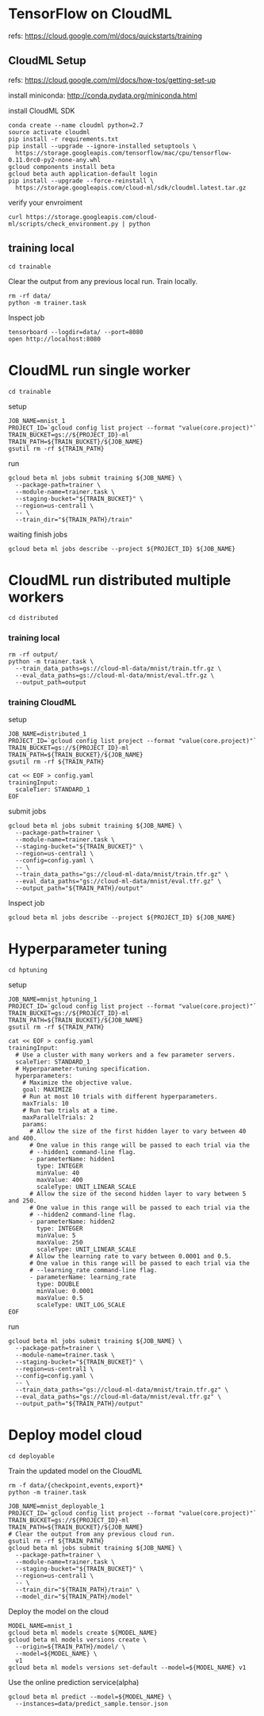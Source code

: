 TensorFlow on CloudML
====

refs: https://cloud.google.com/ml/docs/quickstarts/training

CloudML Setup
-------------

refs: https://cloud.google.com/ml/docs/how-tos/getting-set-up

install miniconda: http://conda.pydata.org/miniconda.html

install CloudML SDK

```
conda create --name cloudml python=2.7
source activate cloudml
pip install -r requirements.txt
pip install --upgrade --ignore-installed setuptools \
  https://storage.googleapis.com/tensorflow/mac/cpu/tensorflow-0.11.0rc0-py2-none-any.whl
gcloud components install beta
gcloud beta auth application-default login
pip install --upgrade --force-reinstall \
  https://storage.googleapis.com/cloud-ml/sdk/cloudml.latest.tar.gz
```

verify your envroiment

```
curl https://storage.googleapis.com/cloud-ml/scripts/check_environment.py | python
```

training local
-------------

```
cd trainable
```
Clear the output from any previous local run.
Train locally.
```
rm -rf data/
python -m trainer.task
```


Inspect job
```
tensorboard --logdir=data/ --port=8080
open http://localhost:8080
```

CloudML run single worker
=========================

```
cd trainable
```

setup

```
JOB_NAME=mnist_1
PROJECT_ID=`gcloud config list project --format "value(core.project)"`
TRAIN_BUCKET=gs://${PROJECT_ID}-ml
TRAIN_PATH=${TRAIN_BUCKET}/${JOB_NAME}
gsutil rm -rf ${TRAIN_PATH}
```

run

```
gcloud beta ml jobs submit training ${JOB_NAME} \
  --package-path=trainer \
  --module-name=trainer.task \
  --staging-bucket="${TRAIN_BUCKET}" \
  --region=us-central1 \
  -- \
  --train_dir="${TRAIN_PATH}/train"
```

waiting finish jobs

```
gcloud beta ml jobs describe --project ${PROJECT_ID} ${JOB_NAME}
```

CloudML run distributed multiple workers
========================================

```
cd distributed
```

### training local

```
rm -rf output/
python -m trainer.task \
  --train_data_paths=gs://cloud-ml-data/mnist/train.tfr.gz \
  --eval_data_paths=gs://cloud-ml-data/mnist/eval.tfr.gz \
  --output_path=output
```

### training CloudML

setup
```
JOB_NAME=distributed_1
PROJECT_ID=`gcloud config list project --format "value(core.project)"`
TRAIN_BUCKET=gs://${PROJECT_ID}-ml
TRAIN_PATH=${TRAIN_BUCKET}/${JOB_NAME}
gsutil rm -rf ${TRAIN_PATH}
```

```
cat << EOF > config.yaml
trainingInput:
  scaleTier: STANDARD_1
EOF
```

submit jobs

```
gcloud beta ml jobs submit training ${JOB_NAME} \
  --package-path=trainer \
  --module-name=trainer.task \
  --staging-bucket="${TRAIN_BUCKET}" \
  --region=us-central1 \
  --config=config.yaml \
  -- \
  --train_data_paths="gs://cloud-ml-data/mnist/train.tfr.gz" \
  --eval_data_paths="gs://cloud-ml-data/mnist/eval.tfr.gz" \
  --output_path="${TRAIN_PATH}/output"
```

Inspect job

```
gcloud beta ml jobs describe --project ${PROJECT_ID} ${JOB_NAME}
```

Hyperparameter tuning
=====================

```
cd hptuning
```

setup

```
JOB_NAME=mnist_hptuning_1
PROJECT_ID=`gcloud config list project --format "value(core.project)"`
TRAIN_BUCKET=gs://${PROJECT_ID}-ml
TRAIN_PATH=${TRAIN_BUCKET}/${JOB_NAME}
gsutil rm -rf ${TRAIN_PATH}
```

```
cat << EOF > config.yaml
trainingInput:
  # Use a cluster with many workers and a few parameter servers.
  scaleTier: STANDARD_1
  # Hyperparameter-tuning specification.
  hyperparameters:
    # Maximize the objective value.
    goal: MAXIMIZE
    # Run at most 10 trials with different hyperparameters.
    maxTrials: 10
    # Run two trials at a time.
    maxParallelTrials: 2
    params:
      # Allow the size of the first hidden layer to vary between 40 and 400.
      # One value in this range will be passed to each trial via the
      # --hidden1 command-line flag.
      - parameterName: hidden1
        type: INTEGER
        minValue: 40
        maxValue: 400
        scaleType: UNIT_LINEAR_SCALE
      # Allow the size of the second hidden layer to vary between 5 and 250.
      # One value in this range will be passed to each trial via the
      # --hidden2 command-line flag.
      - parameterName: hidden2
        type: INTEGER
        minValue: 5
        maxValue: 250
        scaleType: UNIT_LINEAR_SCALE
      # Allow the learning rate to vary between 0.0001 and 0.5.
      # One value in this range will be passed to each trial via the
      # --learning_rate command-line flag.
      - parameterName: learning_rate
        type: DOUBLE
        minValue: 0.0001
        maxValue: 0.5
        scaleType: UNIT_LOG_SCALE
EOF
```

run

```
gcloud beta ml jobs submit training ${JOB_NAME} \
  --package-path=trainer \
  --module-name=trainer.task \
  --staging-bucket="${TRAIN_BUCKET}" \
  --region=us-central1 \
  --config=config.yaml \
  -- \
  --train_data_paths="gs://cloud-ml-data/mnist/train.tfr.gz" \
  --eval_data_paths="gs://cloud-ml-data/mnist/eval.tfr.gz" \
  --output_path="${TRAIN_PATH}/output"
```

Deploy model cloud
==================

```
cd deployable
```

Train the updated model on the CloudML

```
rm -f data/{checkpoint,events,export}*
python -m trainer.task
```

```
JOB_NAME=mnist_deployable_1
PROJECT_ID=`gcloud config list project --format "value(core.project)"`
TRAIN_BUCKET=gs://${PROJECT_ID}-ml
TRAIN_PATH=${TRAIN_BUCKET}/${JOB_NAME}
# Clear the output from any previous cloud run.
gsutil rm -rf ${TRAIN_PATH}
gcloud beta ml jobs submit training ${JOB_NAME} \
  --package-path=trainer \
  --module-name=trainer.task \
  --staging-bucket="${TRAIN_BUCKET}" \
  --region=us-central1 \
  -- \
  --train_dir="${TRAIN_PATH}/train" \
  --model_dir="${TRAIN_PATH}/model"
```

Deploy the model on the cloud

```
MODEL_NAME=mnist_1
gcloud beta ml models create ${MODEL_NAME}
gcloud beta ml models versions create \
  --origin=${TRAIN_PATH}/model/ \
  --model=${MODEL_NAME} \
  v1
gcloud beta ml models versions set-default --model=${MODEL_NAME} v1
```

Use the online prediction service(alpha)

```
gcloud beta ml predict --model=${MODEL_NAME} \
  --instances=data/predict_sample.tensor.json
```

